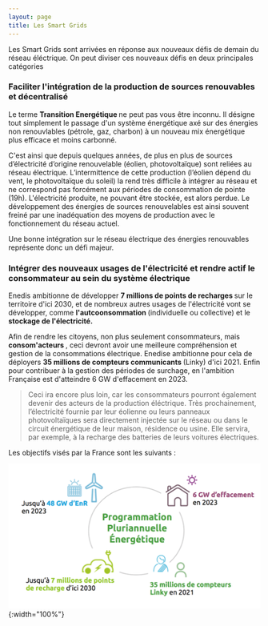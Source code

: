 ```yaml
---
layout: page
title: Les Smart Grids
---
```


Les Smart Grids sont arrivées en réponse aux nouveaux défis de demain du réseau éléctrique. On peut diviser ces nouveaux
défis en deux principales catégories 

### Faciliter l'intégration de la production de sources renouvables et décentralisé

Le terme <strong> Transition Energétique </strong> ne peut pas vous être inconnu. Il désigne tout simplement le
passage d'un système énergétique axé sur des énergies non renouvlables (pétrole, gaz, charbon) à un nouveau mix
énergétique plus efficace et moins carbonné. 

C'est ainsi que depuis quelques années, de plus en plus de sources d’électricité d’origine renouvelable (éolien, photovoltaïque) sont reliées au réseau électrique. L’intermittence de cette production (l’éolien dépend du vent, le photovoltaïque du soleil) la rend très difficile à intégrer au réseau et ne correspond pas forcément aux périodes de consommation de pointe (19h). L'électricité produite, ne pouvant être stockée, est alors perdue. Le développement des énergies de sources renouvelables est ainsi souvent freiné par une inadéquation des moyens de production avec le fonctionnement du réseau actuel.

Une bonne intégration sur le réseau électrique des énergies renouvables représente donc un défi majeur. 

### Intégrer des nouveaux usages de l'électricité et rendre actif le consommateur au sein du système électrique 

Enedis ambitionne de développer <strong>7 millions de points de recharges </strong>sur le territoire d'ici 2030, et de nombreux autres
usages de l'électricité vont se développer, comme <strong>l'autcoonsommation </strong>(individuelle ou collective) et le <strong> stockage de l'électricité. </strong>

Afin de rendre les citoyens, non plus seulement consommateurs, mais <strong> consom'acteurs </strong>, ceci devront
avoir une meilleure compréhension et gestion de la consommations électrique. Enedise ambitionne pour cela de déployers
<strong>35 millions de compteurs communicants </strong> (Linky) d'ici 2021. Enfin pour contribuer à la gestion des périodes
de surchage, en l'ambition Française est d'atteindre 6 GW d'effacement en 2023. 

> Ceci ira encore plus loin, car les consommateurs pourront également devenir des acteurs de la production éléctrique. Très prochainement, l’électricité fournie par leur éolienne ou leurs panneaux photovoltaïques sera directement injectée sur le réseau ou dans le circuit énergétique de leur maison, résidence ou usine. Elle servira, par exemple, à la recharge des batteries de leurs voitures électriques.

Les objectifs visés par la France sont les suivants :

![Défis France](/Images/defis.png/){:width="100%"}




